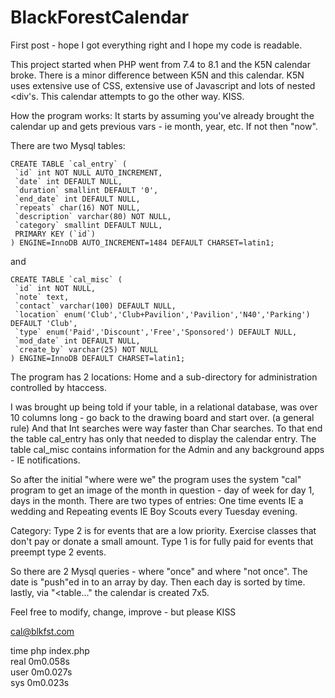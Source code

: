 
# BlackForestCalendar
First post - hope I got everything right and I hope my code is readable.

This project started when PHP went from 7.4 to 8.1 and the K5N calendar broke. There is a minor difference between K5N and this calendar.  K5N uses extensive use of CSS, extensive use of Javascript and lots of nested <div's.  This calendar attempts to go the other way. KISS.

How the program works: It starts by assuming you've already brought the calendar up and gets previous vars - ie month, year, etc. If not then "now".

There are two Mysql tables:

    CREATE TABLE `cal_entry` (
     `id` int NOT NULL AUTO_INCREMENT,
     `date` int DEFAULT NULL,
     `duration` smallint DEFAULT '0',
     `end_date` int DEFAULT NULL,
     `repeats` char(16) NOT NULL,
     `description` varchar(80) NOT NULL,
     `category` smallint DEFAULT NULL,
     PRIMARY KEY (`id`)
    ) ENGINE=InnoDB AUTO_INCREMENT=1484 DEFAULT CHARSET=latin1;

and

    CREATE TABLE `cal_misc` (
     `id` int NOT NULL,
     `note` text,
     `contact` varchar(100) DEFAULT NULL,
     `location` enum('Club','Club+Pavilion','Pavilion','N40','Parking') DEFAULT 'Club',
     `type` enum('Paid','Discount','Free','Sponsored') DEFAULT NULL,
     `mod_date` int DEFAULT NULL,
     `create_by` varchar(25) NOT NULL
    ) ENGINE=InnoDB DEFAULT CHARSET=latin1;

The program has 2 locations:  Home and a sub-directory for administration controlled by htaccess.

I was brought up being told if your table, in a relational database, was over 10 columns long - go back to the drawing board and start over. (a general rule)  And that Int searches were way faster than Char searches.  To that end the table cal_entry has only that needed to display the calendar entry.  The table cal_misc contains information for the Admin and any background apps - IE notifications.

So after the initial "where were we" the program uses the system "cal" program to get an image of the month in question - day of week for day 1, days in the month.  There are two types of entries: One time events IE a wedding and Repeating events IE Boy Scouts every Tuesday evening.

Category: Type 2 is for events that are a low priority.   Exercise classes that don't pay or donate a small amount. Type 1 is for fully paid for events that preempt type 2 events.

So there are 2 Mysql queries - where "once" and where "not once".  The date is "push"ed in to an array by day.  Then each day is sorted by time.  lastly, via "<table..." the calendar is created 7x5.

Feel free to modify, change, improve - but please KISS

cal@blkfst.com

   time php index.php<br>
   real    0m0.058s<br>
   user    0m0.027s<br>
   sys     0m0.023s<br>
